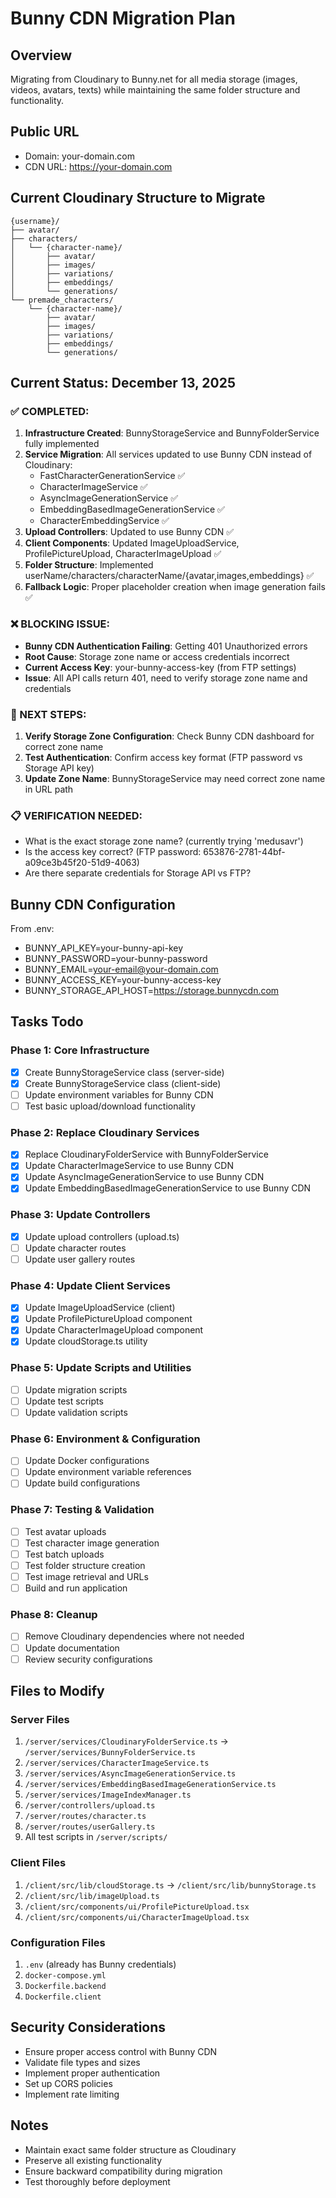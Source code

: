 # Bunny CDN Migration Plan

## Overview
Migrating from Cloudinary to Bunny.net for all media storage (images, videos, avatars, texts) while maintaining the same folder structure and functionality.

## Public URL
- Domain: your-domain.com
- CDN URL: https://your-domain.com

## Current Cloudinary Structure to Migrate
```
{username}/
├── avatar/
├── characters/
│   └── {character-name}/
│       ├── avatar/
│       ├── images/
│       ├── variations/
│       ├── embeddings/
│       └── generations/
└── premade_characters/
    └── {character-name}/
        ├── avatar/
        ├── images/
        ├── variations/
        ├── embeddings/
        └── generations/
```

## Current Status: December 13, 2025

### ✅ COMPLETED:
1. **Infrastructure Created**: BunnyStorageService and BunnyFolderService fully implemented
2. **Service Migration**: All services updated to use Bunny CDN instead of Cloudinary:
   - FastCharacterGenerationService ✅
   - CharacterImageService ✅  
   - AsyncImageGenerationService ✅
   - EmbeddingBasedImageGenerationService ✅
   - CharacterEmbeddingService ✅
3. **Upload Controllers**: Updated to use Bunny CDN ✅
4. **Client Components**: Updated ImageUploadService, ProfilePictureUpload, CharacterImageUpload ✅
5. **Folder Structure**: Implemented userName/characters/characterName/{avatar,images,embeddings} ✅
6. **Fallback Logic**: Proper placeholder creation when image generation fails ✅

### ❌ BLOCKING ISSUE:
- **Bunny CDN Authentication Failing**: Getting 401 Unauthorized errors
- **Root Cause**: Storage zone name or access credentials incorrect
- **Current Access Key**: your-bunny-access-key (from FTP settings)
- **Issue**: All API calls return 401, need to verify storage zone name and credentials

### 🔧 NEXT STEPS:
1. **Verify Storage Zone Configuration**: Check Bunny CDN dashboard for correct zone name
2. **Test Authentication**: Confirm access key format (FTP password vs Storage API key)
3. **Update Zone Name**: BunnyStorageService may need correct zone name in URL path

### 📋 VERIFICATION NEEDED:
- What is the exact storage zone name? (currently trying 'medusavr')
- Is the access key correct? (FTP password: 653876-2781-44bf-a09ce3b45f20-51d9-4063)
- Are there separate credentials for Storage API vs FTP?

## Bunny CDN Configuration
From .env:
- BUNNY_API_KEY=your-bunny-api-key
- BUNNY_PASSWORD=your-bunny-password
- BUNNY_EMAIL=your-email@your-domain.com
- BUNNY_ACCESS_KEY=your-bunny-access-key
- BUNNY_STORAGE_API_HOST=https://storage.bunnycdn.com

## Tasks Todo

### Phase 1: Core Infrastructure
- [x] Create BunnyStorageService class (server-side)
- [x] Create BunnyStorageService class (client-side)
- [ ] Update environment variables for Bunny CDN
- [ ] Test basic upload/download functionality

### Phase 2: Replace Cloudinary Services
- [x] Replace CloudinaryFolderService with BunnyFolderService
- [x] Update CharacterImageService to use Bunny CDN
- [x] Update AsyncImageGenerationService to use Bunny CDN
- [x] Update EmbeddingBasedImageGenerationService to use Bunny CDN

### Phase 3: Update Controllers
- [x] Update upload controllers (upload.ts)
- [ ] Update character routes
- [ ] Update user gallery routes

### Phase 4: Update Client Services
- [x] Update ImageUploadService (client)
- [x] Update ProfilePictureUpload component
- [x] Update CharacterImageUpload component
- [x] Update cloudStorage.ts utility

### Phase 5: Update Scripts and Utilities
- [ ] Update migration scripts
- [ ] Update test scripts
- [ ] Update validation scripts

### Phase 6: Environment & Configuration
- [ ] Update Docker configurations
- [ ] Update environment variable references
- [ ] Update build configurations

### Phase 7: Testing & Validation
- [ ] Test avatar uploads
- [ ] Test character image generation
- [ ] Test batch uploads
- [ ] Test folder structure creation
- [ ] Test image retrieval and URLs
- [ ] Build and run application

### Phase 8: Cleanup
- [ ] Remove Cloudinary dependencies where not needed
- [ ] Update documentation
- [ ] Review security configurations

## Files to Modify

### Server Files
1. `/server/services/CloudinaryFolderService.ts` → `/server/services/BunnyFolderService.ts`
2. `/server/services/CharacterImageService.ts`
3. `/server/services/AsyncImageGenerationService.ts`
4. `/server/services/EmbeddingBasedImageGenerationService.ts`
5. `/server/services/ImageIndexManager.ts`
6. `/server/controllers/upload.ts`
7. `/server/routes/character.ts`
8. `/server/routes/userGallery.ts`
9. All test scripts in `/server/scripts/`

### Client Files
1. `/client/src/lib/cloudStorage.ts` → `/client/src/lib/bunnyStorage.ts`
2. `/client/src/lib/imageUpload.ts`
3. `/client/src/components/ui/ProfilePictureUpload.tsx`
4. `/client/src/components/ui/CharacterImageUpload.tsx`

### Configuration Files
1. `.env` (already has Bunny credentials)
2. `docker-compose.yml`
3. `Dockerfile.backend`
4. `Dockerfile.client`

## Security Considerations
- Ensure proper access control with Bunny CDN
- Validate file types and sizes
- Implement proper authentication
- Set up CORS policies
- Implement rate limiting

## Notes
- Maintain exact same folder structure as Cloudinary
- Preserve all existing functionality
- Ensure backward compatibility during migration
- Test thoroughly before deployment
